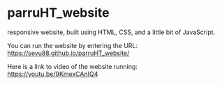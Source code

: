 # parruHT_website
responsive website, built using HTML, CSS, and a little bit of JavaScript.

You can run the website by entering the URL: https://sevu88.github.io/parruHT_website/

Here is a link to video of the website running: https://youtu.be/9KmexCAnIQ4
